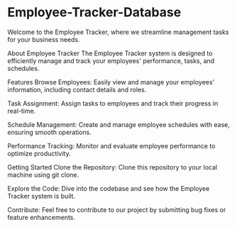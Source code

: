 # Employee-Tracker-Database
Welcome to the Employee Tracker, where we streamline management tasks for your business needs.

About Employee Tracker
The Employee Tracker system is designed to efficiently manage and track your employees' performance, tasks, and schedules.

Features
Browse Employees: Easily view and manage your employees' information, including contact details and roles.

Task Assignment: Assign tasks to employees and track their progress in real-time.

Schedule Management: Create and manage employee schedules with ease, ensuring smooth operations.

Performance Tracking: Monitor and evaluate employee performance to optimize productivity.

Getting Started
Clone the Repository: Clone this repository to your local machine using git clone.

Explore the Code: Dive into the codebase and see how the Employee Tracker system is built.

Contribute: Feel free to contribute to our project by submitting bug fixes or feature enhancements.
